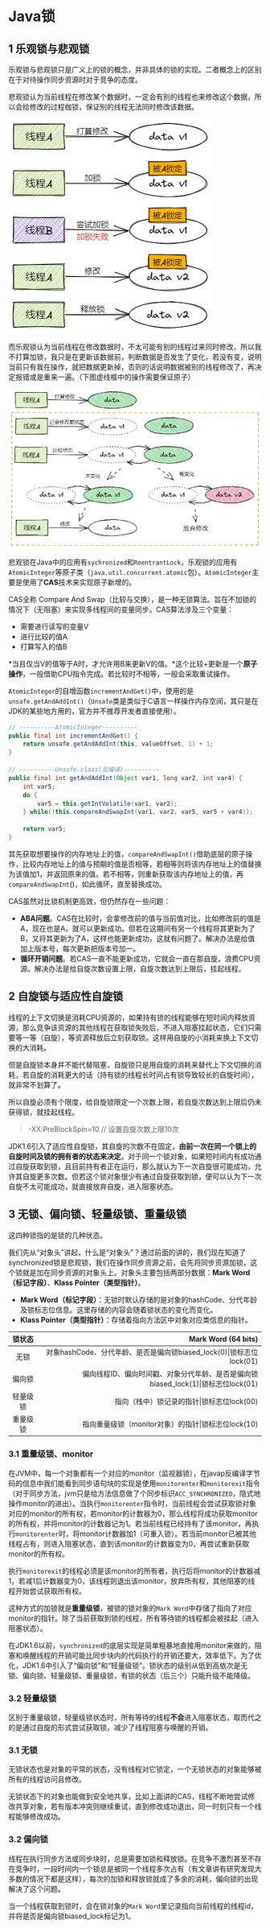 # Java锁

## 1 乐观锁与悲观锁

乐观锁与悲观锁只是广义上的锁的概念，并非具体的锁的实现。二者概念上的区别在于对待操作同步资源时对于竞争的态度。

悲观锁认为当前线程在修改某个数据时，一定会有别的线程也来修改这个数据，所以会给修改的过程枷锁，保证别的线程无法同时修改该数据。

![image-20210728233841772](assets/image-20210728233841772.png)

而乐观锁认为当前线程在修改数据时，不太可能有别的线程过来同时修改，所以我不打算加锁，我只是在更新该数据前，判断数据是否发生了变化，若没有变，说明当前只有我在操作，就把数据更新掉，否则的话说明数据被别的线程修改了，再决定报错或是重来一遍。（下图虚线框中的操作需要保证原子）

![image-20210728233852182](assets/image-20210728233852182.png)

悲观锁在Java中的应用有`sychronized`和`ReentrantLock`，乐观锁的应用有`AtomicInteger`等原子类（`java.util.concurrent.atomic`包）。`AtomicInteger`主要是使用了**CAS**技术来实现原子新增的。

CAS全称 Compare And Swap（比较与交换），是一种无锁算法。旨在不加锁的情况下（无阻塞）来实现多线程间的变量同步。CAS算法涉及三个变量：

- 需要进行读写的变量V
- 进行比较的值A
- 打算写入的值B

*当且仅当V的值等于A时，才允许用B来更新V的值。*这个比较+更新是一个**原子操作**，一般借助CPU指令完成。若比较时不相等，一般会采取重试操作。

 `AtomicInteger`的自增函数`incrementAndGet()`中，使用的是`unsafe.getAndAddInt()`（`Unsafe`类是类似于C语言一样操作内存空间，其只是在JDK的某些地方用的，官方并不推荐开发者直接使用）。

```java
// ----------AtomicInteger----------
public final int incrementAndGet() {
    return unsafe.getAndAddInt(this, valueOffset, 1) + 1;
}

// ----------Unsafe.class(反编译)----------
public final int getAndAddInt(Object var1, long var2, int var4) {
    int var5;
    do {
        var5 = this.getIntVolatile(var1, var2);
    } while(!this.compareAndSwapInt(var1, var2, var5, var5 + var4));

    return var5;
}
```

其先获取想要操作的内存地址上的值，`compareAndSwapInt()`借助底层的原子操作，比较内存地址上的值与预期的值是否相等，若相等则将该内存地址上的值替换为该值加1，并返回原来的值。若不相等，则重新获取该内存地址上的值，再`compareAndSwapInt`()，如此循环，直至替换成功。

CAS虽然对比锁机制更高效，但仍然存在一些问题：

- **ABA问题**。CAS在比较时，会拿修改前的值与当前值对比，比如修改前的值是A，现在也是A，就可以更新成功。但若在这期间有另一个线程将其更新为了B，又将其更新为了A，这样也能更新成功，这就有问题了。解决办法是给值加上版本号，每次更新把版本号加一。
- **循环开销问题**。若CAS一直不能更新成功，它就会一直在那自旋，浪费CPU资源。解决办法是给自旋次数设置上限，自旋次数达到上限后，挂起线程。

## 2 自旋锁与适应性自旋锁

线程的上下文切换是消耗CPU资源的，如果持有锁的线程能够在短时间内释放资源，那么竞争该资源的其他线程在获取锁失败后，不进入阻塞挂起状态，它们只需要等一等（自旋），等资源释放后立刻获取锁。这样用自旋的小消耗来换上下文切换的大消耗。

但是自旋锁本身并不能代替阻塞，自旋锁只是用自旋的消耗来替代上下文切换的消耗，若自旋的消耗更大的话（持有锁的线程长时间占有锁导致较长的自旋时间），就非常不划算了。

所以自旋必须有个限度，给自旋锁限定一个次数上限，若自旋次数达到上限后仍未获得锁，就挂起线程。

> -XX:PreBlockSpin=10 // 设置自旋次数上限10次

JDK1.6引入了适应性自旋锁，其自旋的次数不在固定，**由前一次在同一个锁上的自旋时间及锁的拥有者的状态来决定**。对于同一个锁对象，如果短时间内有成功通过自旋获取到锁，且目前持有者正在运行，那么就认为下一次自旋很可能成功，允许其自旋更多次数。但若这个锁对象很少有通过自旋获取到锁，便可以认为下一次自旋不太可能成功，就直接放弃自旋，进入阻塞状态。

## 3 无锁、偏向锁、轻量级锁、重量级锁

这四种锁指的是锁的几种状态。

我们先从“对象头”讲起，什么是“对象头”？通过前面的讲的，我们现在知道了synchronized锁是悲观锁，我们在操作同步资源之前，会先将同步资源加锁，这个锁就是加在同步资源的对象头上。对象头主要包括两部分数据：**Mark Word（标记字段）**、**Klass Pointer（类型指针）**。

- **Mark Word（标记字段）**：无锁时默认存储的是对象的hashCode、分代年龄及锁标志位信息。这里存储的内容会随着锁状态的变化而变化。
- **Klass Pointer（类型指针）**：存储着指向方法区中对象对应类信息的指针。

|  锁状态  |                                          Mark Word (64 bits) |
| :------: | -----------------------------------------------------------: |
|   无锁   | 对象hashCode、分代年龄、是否是偏向锁biased_lock(0)\|锁标志位lock(01) |
|  偏向锁  | 偏向线程ID、偏向时间戳、对象分代年龄、是否是偏向锁biased_lock(1)\|锁标志位lock(01) |
| 轻量级锁 |                   指向（栈中）锁记录的指针\|锁标志位lock(00) |
| 重量级锁 |          指向重量级锁（monitor对象）的指针\|锁标志位lock(10) |

### 3.1 重量级锁、monitor

在JVM中，每一个对象都有一个对应的monitor（监视器锁），在javap反编译字节码的信息中我们能看到同步语句块的实现是使用`monitorenter`和`monitorexit`指令（对于同步方法，jvm只是给方法信息做了个同步标识`ACC_SYNCHRONIZED`，隐式地操作monitor的进出）。当执行`monitorenter`指令时，当前线程会尝试获取锁对象对应的monitor的所有权，若monitor的计数器为0，那么线程将成功获取monitor的所有权，并将monitor的计数器记为1。若当前线程已经持有了该monitor，再执行`monitorenter`时，将monitor计数器加1（可重入锁）。若当前monitor已被其他线程占有，则进入阻塞状态，直到该monitor的计数器变为0，再尝试重新获取monitor的所有权。

执行`monitorexit`的线程必须是该monitor的所有者，执行后将monitor的计数器减1，若减1后计数器变为0，该线程则退出该monitor，放弃所有权，其他阻塞的线程开始尝试获取所有权。

这种方式的加锁就是**重量级锁**，被锁的锁对象的`Mark Word`中存储了指向了对应monitor的指针。除了当前获取到锁的线程，所有等待锁的线程都会被挂起（进入阻塞状态）。

在JDK1.6以前，`synchronized`的底层实现是简单粗暴地直接用monitor来做的，阻塞和唤醒线程的开销可能比同步块内的代码执行的开销还要大，效率低下。为了优化，JDK1.6中引入了“偏向锁”和“轻量级锁”。锁状态的级别从低到高依次是无锁、偏向锁、轻量级锁、重量级锁，有锁的状态（后三个）只能升级不能降级。

### 3.2 轻量级锁

区别于重量级锁，轻量级锁状态时，所有等待的线程**不会**进入阻塞状态，取而代之的是通过自旋的形式尝试获取锁，减少了线程阻塞与唤醒的开销。



### 3.1 无锁

无锁状态也是对象的平常的状态，没有线程对它锁定，一个无锁状态的对象能够被所有的线程访问且修改。

无锁状态下的对象也能做到安全地共享，比如上面讲的CAS，线程不断地尝试修改共享对象，若有版本冲突则继续重试，直到修改成功退出，同一时刻只有一个线程能够修改成功。

### 3.2 偏向锁

线程在执行同步方法或同步块时，总是需要加锁和释放锁。在竞争不激烈甚至不存在竞争时，一段时间内一个锁总是被同一个线程多次占有（有文章讲有研究发现大多数的情况下都是这样），每次的加锁和释放锁就成了多余的消耗，偏向锁的出现解决了这个问题。

当一个线程获取到锁时，会在锁对象的`Mark Word`里记录指向当前线程的线程id，并将是否是偏向锁biased_lock标记为1。

